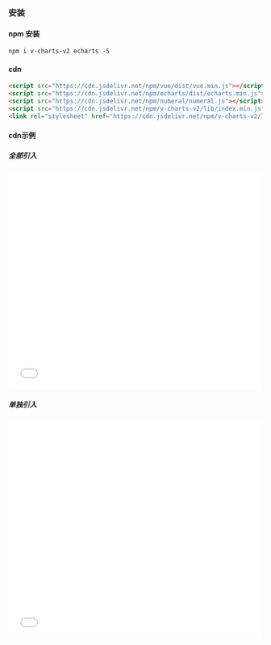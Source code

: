 ### 安装

#### npm 安装

```
npm i v-charts-v2 echarts -S
```

#### cdn

```html
<script src="https://cdn.jsdelivr.net/npm/vue/dist/vue.min.js"></script>
<script src="https://cdn.jsdelivr.net/npm/echarts/dist/echarts.min.js"></script>
<script src="https://cdn.jsdelivr.net/npm/numeral/numeral.js"></script>
<script src="https://cdn.jsdelivr.net/npm/v-charts-v2/lib/index.min.js"></script>
<link rel="stylesheet" href="https://cdn.jsdelivr.net/npm/v-charts-v2/lib/style.min.css">
```

#### cdn示例

##### 全部引入

<iframe width="100%" height="430" src="//jsfiddle.net/vue_echarts/sbmhr2ex/4/embedded/result,html,js/?bodyColor=fff" allowfullscreen="allowfullscreen" frameborder="0"></iframe>

##### 单独引入

<iframe width="100%" height="430" src="//jsfiddle.net/vue_echarts/aa7ojxyt/205/embedded/result,html,js/?bodyColor=fff" allowfullscreen="allowfullscreen" frameborder="0"></iframe>
